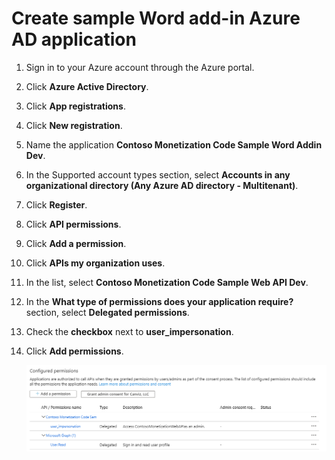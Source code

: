 # Create sample Word add-in Azure AD application

1. Sign in to your Azure account through the Azure portal.
1. Click **Azure Active Directory**.
1. Click **App registrations**.
1. Click **New registration**.
1. Name the application **Contoso Monetization Code Sample Word Addin Dev**. 
1. In the Supported account types section, select **Accounts in any organizational directory (Any Azure AD directory - Multitenant)**.
1. Click **Register**.
1. Click **API permissions**.
1. Click **Add a permission**.
1. Click **APIs my organization uses**.
1. In the list, select **Contoso Monetization Code Sample Web API Dev**. 
1. In the **What type of permissions does your application require?** section, select **Delegated permissions**.
1. Check the **checkbox** next to **user_impersonation**.
1. Click **Add permissions**. 

	![Permissions Added](./Images/add-in-aad-app-01.png)


